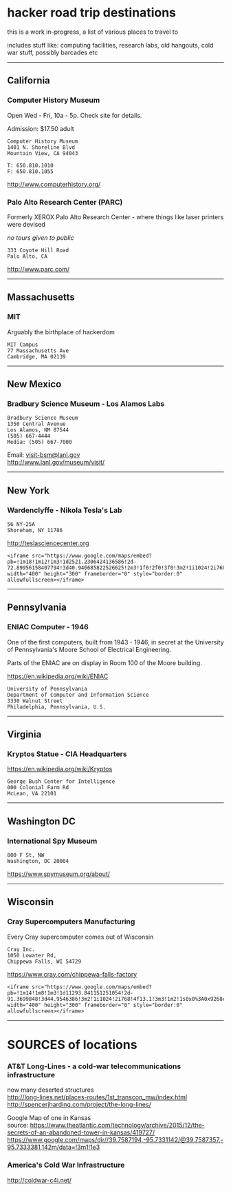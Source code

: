 # hacker road trip destinations

this is a work in-progress, a list of various places to travel to

includes stuff like: computing facilities, research labs, old hangouts, cold war stuff, possibly barcades etc

---

## California

### Computer History Museum
Open Wed - Fri, 10a - 5p. Check site for details.

Admission: $17.50 adult

```
Computer History Museum
1401 N. Shoreline Blvd
Mountain View, CA 94043

T: 650.810.1010
F: 650.810.1055
```
http://www.computerhistory.org/



### Palo Alto Research Center (PARC)

Formerly XEROX Palo Alto Research Center - where things like laser printers were devised

*no tours given to public*

```
333 Coyote Hill Road
Palo Alto, CA
```

http://www.parc.com/


---

## Massachusetts

### MIT
Arguably the birthplace of hackerdom<P>

```
MIT Campus
77 Massachusetts Ave
Cambridge, MA 02139
```

---

## New Mexico

### Bradbury Science Museum - Los Alamos Labs
```
Bradbury Science Museum
1350 Central Avenue
Los Alamos, NM 87544
(505) 667-4444
Media: (505) 667-7000
```
Email: visit-bsm@lanl.gov<br>
http://www.lanl.gov/museum/visit/



---

## New York

### Wardenclyffe - Nikola Tesla's Lab<br>
```
56 NY-25A
Shoreham, NY 11786
```
http://teslasciencecenter.org<br>


```
<iframe src="https://www.google.com/maps/embed?pb=!1m18!1m12!1m3!1d2521.2306424136586!2d-72.89956158407794!3d40.946685822526625!2m3!1f0!2f0!3f0!3m2!1i1024!2i768!4f13.1!3m3!1m2!1s0x89e85d553187b729%3A0x191302f086c56e3b!2sWardenclyffe!5e1!3m2!1sen!2sus!4v1507149070890" width="400" height="300" frameborder="0" style="border:0" allowfullscreen></iframe>
```
---

## Pennsylvania

### ENIAC Computer - 1946
One of the first computers, built from 1943 - 1946, in secret at the University of Pennsylvania's Moore School of Electrical Engineering.<P>

Parts of the ENIAC are on display in Room 100 of the Moore building.<P>

https://en.wikipedia.org/wiki/ENIAC

```
University of Pennsylvania 
Department of Computer and Information Science
3330 Walnut Street 
Philadelphia, Pennsylvania, U.S.
```


---

## Virginia

### Kryptos Statue - CIA Headquarters

https://en.wikipedia.org/wiki/Kryptos

```
George Bush Center for Intelligence
000 Colonial Farm Rd
McLean, VA 22101
```

---

## Washington DC

### International Spy Museum

```
800 F St, NW
Washington, DC 20004
```
https://www.spymuseum.org/about/

---

## Wisconsin

### Cray Supercomputers Manufacturing

Every Cray supercomputer comes out of Wisconsin<BR>
```
Cray Inc.
1050 Lowater Rd,
Chippewa Falls, WI 54729
```
https://www.cray.com/chippewa-falls-factory<BR>


```
<iframe src="https://www.google.com/maps/embed?pb=!1m14!1m8!1m3!1d11293.841151251054!2d-91.3699848!3d44.9546386!3m2!1i1024!2i768!4f13.1!3m3!1m2!1s0x0%3A0x9268ee3b8318a077!2sCray+Inc.!5e0!3m2!1sen!2sus!4v1507140145986" width="400" height="300" frameborder="0" style="border:0" allowfullscreen></iframe>
```



---


# SOURCES of locations

### AT&T Long-Lines - a cold-war telecommunications infrastructure

now many deserted structures<BR>
http://long-lines.net/places-routes/1st_transcon_mw/index.html <BR>
http://spencerjharding.com/project/the-long-lines/


Google Map of one in Kansas<BR>
source: https://www.theatlantic.com/technology/archive/2015/12/the-secrets-of-an-abandoned-tower-in-kansas/419727/ <BR>
https://www.google.com/maps/dir//39.7587194,-95.7331142/@39.7587357,-95.7333381,142m/data=!3m1!1e3<P>


### America's Cold War Infrastructure

http://coldwar-c4i.net/



